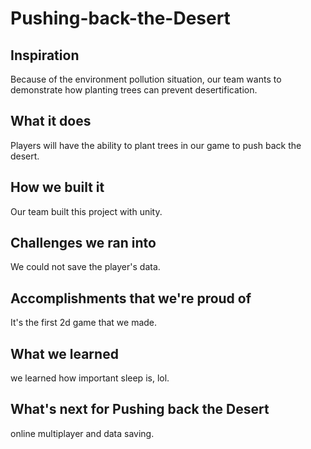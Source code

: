 # Pushing-back-the-Desert
## Inspiration
Because of the environment pollution situation, our team wants to demonstrate how planting trees can prevent desertification. 

## What it does
Players will have the ability to plant trees in our game to push back the desert.

## How we built it
Our team built this project with unity.

## Challenges we ran into
We could not save the player's data.

## Accomplishments that we're proud of
It's the first 2d game that we made.

## What we learned
we learned how important sleep is, lol.

## What's next for Pushing back the Desert
online multiplayer and data saving.

